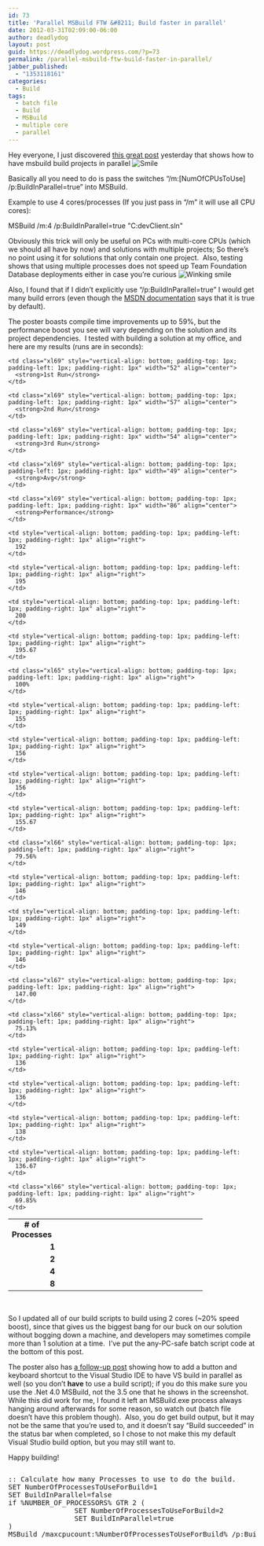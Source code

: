 ```yaml
---
id: 73
title: 'Parallel MSBuild FTW &#8211; Build faster in parallel'
date: 2012-03-31T02:09:00-06:00
author: deadlydog
layout: post
guid: https://deadlydog.wordpress.com/?p=73
permalink: /parallel-msbuild-ftw-build-faster-in-parallel/
jabber_published:
  - "1353118161"
categories:
  - Build
tags:
  - batch file
  - Build
  - MSBuild
  - multiple core
  - parallel
---
```

Hey everyone, I just discovered [this great post](http://www.hanselman.com/blog/FasterBuildsWithMSBuildUsingParallelBuildsAndMulticoreCPUs.aspx) yesterday that shows how to have msbuild build projects in parallel <img class="wlEmoticon wlEmoticon-smile" style="border-top-style: none; border-left-style: none; border-bottom-style: none; border-right-style: none" alt="Smile" src="http://geekswithblogs.net/images/geekswithblogs_net/deadlydog/Windows-Live-Writer/a6e410381ef2_A142/wlEmoticon-smile_2.png" />

Basically all you need to do is pass the switches “/m:[NumOfCPUsToUse] /p:BuildInParallel=true” into MSBuild.

Example to use 4 cores/processes (If you just pass in “/m” it will use all CPU cores):

MSBuild /m:4 /p:BuildInParallel=true "C:devClient.sln"

Obviously this trick will only be useful on PCs with multi-core CPUs (which we should all have by now) and solutions with multiple projects; So there’s no point using it for solutions that only contain one project.&#160; Also, testing shows that using multiple processes does not speed up Team Foundation Database deployments either in case you’re curious <img class="wlEmoticon wlEmoticon-winkingsmile" style="border-top-style: none; border-left-style: none; border-bottom-style: none; border-right-style: none" alt="Winking smile" src="http://geekswithblogs.net/images/geekswithblogs_net/deadlydog/Windows-Live-Writer/a6e410381ef2_A142/wlEmoticon-winkingsmile_2.png" />

Also, I found that if I didn’t explicitly use “/p:BuildInParallel=true” I would get many build errors (even though the [MSDN documentation](http://msdn.microsoft.com/en-us/library/bb651793.aspx) says that it is true by default).

The poster boasts compile time improvements up to 59%, but the performance boost you see will vary depending on the solution and its project dependencies.&#160; I tested with building a solution at my office, and here are my results (runs are in seconds):

<table style="border-collapse: collapse" cellspacing="0" cellpadding="0" width="394" border="0">
  <colgroup> <col style="width: 71pt" width="95" /> <col style="width: 39pt" width="52" /> <col style="width: 43pt" width="57" /> <col style="width: 41pt" width="54" /> <col style="width: 37pt" width="49" /> <col style="width: 65pt" width="87" /></colgroup> <tr style="height: 15pt">
    <td class="xl69" style="vertical-align: bottom; padding-top: 1px; padding-left: 1px; padding-right: 1px" height="20" width="94" align="center">
      <strong># of Processes</strong>
    </td>
    
    <td class="xl69" style="vertical-align: bottom; padding-top: 1px; padding-left: 1px; padding-right: 1px" width="52" align="center">
      <strong>1st Run</strong>
    </td>
    
    <td class="xl69" style="vertical-align: bottom; padding-top: 1px; padding-left: 1px; padding-right: 1px" width="57" align="center">
      <strong>2nd Run</strong>
    </td>
    
    <td class="xl69" style="vertical-align: bottom; padding-top: 1px; padding-left: 1px; padding-right: 1px" width="54" align="center">
      <strong>3rd Run</strong>
    </td>
    
    <td class="xl69" style="vertical-align: bottom; padding-top: 1px; padding-left: 1px; padding-right: 1px" width="49" align="center">
      <strong>Avg</strong>
    </td>
    
    <td class="xl69" style="vertical-align: bottom; padding-top: 1px; padding-left: 1px; padding-right: 1px" width="86" align="center">
      <strong>Performance</strong>
    </td>
  </tr>
  
  <tr style="height: 15pt">
    <td class="xl68" style="vertical-align: bottom; padding-top: 1px; padding-left: 1px; padding-right: 1px" height="20" align="right">
      <strong>1</strong>
    </td>
    
    <td style="vertical-align: bottom; padding-top: 1px; padding-left: 1px; padding-right: 1px" align="right">
      192
    </td>
    
    <td style="vertical-align: bottom; padding-top: 1px; padding-left: 1px; padding-right: 1px" align="right">
      195
    </td>
    
    <td style="vertical-align: bottom; padding-top: 1px; padding-left: 1px; padding-right: 1px" align="right">
      200
    </td>
    
    <td style="vertical-align: bottom; padding-top: 1px; padding-left: 1px; padding-right: 1px" align="right">
      195.67
    </td>
    
    <td class="xl65" style="vertical-align: bottom; padding-top: 1px; padding-left: 1px; padding-right: 1px" align="right">
      100%
    </td>
  </tr>
  
  <tr style="height: 15pt">
    <td class="xl68" style="vertical-align: bottom; padding-top: 1px; padding-left: 1px; padding-right: 1px" height="20" align="right">
      <strong>2</strong>
    </td>
    
    <td style="vertical-align: bottom; padding-top: 1px; padding-left: 1px; padding-right: 1px" align="right">
      155
    </td>
    
    <td style="vertical-align: bottom; padding-top: 1px; padding-left: 1px; padding-right: 1px" align="right">
      156
    </td>
    
    <td style="vertical-align: bottom; padding-top: 1px; padding-left: 1px; padding-right: 1px" align="right">
      156
    </td>
    
    <td style="vertical-align: bottom; padding-top: 1px; padding-left: 1px; padding-right: 1px" align="right">
      155.67
    </td>
    
    <td class="xl66" style="vertical-align: bottom; padding-top: 1px; padding-left: 1px; padding-right: 1px" align="right">
      79.56%
    </td>
  </tr>
  
  <tr style="height: 15pt">
    <td class="xl68" style="vertical-align: bottom; padding-top: 1px; padding-left: 1px; padding-right: 1px" height="20" align="right">
      <strong>4</strong>
    </td>
    
    <td style="vertical-align: bottom; padding-top: 1px; padding-left: 1px; padding-right: 1px" align="right">
      146
    </td>
    
    <td style="vertical-align: bottom; padding-top: 1px; padding-left: 1px; padding-right: 1px" align="right">
      149
    </td>
    
    <td style="vertical-align: bottom; padding-top: 1px; padding-left: 1px; padding-right: 1px" align="right">
      146
    </td>
    
    <td class="xl67" style="vertical-align: bottom; padding-top: 1px; padding-left: 1px; padding-right: 1px" align="right">
      147.00
    </td>
    
    <td class="xl66" style="vertical-align: bottom; padding-top: 1px; padding-left: 1px; padding-right: 1px" align="right">
      75.13%
    </td>
  </tr>
  
  <tr style="height: 15pt">
    <td class="xl68" style="vertical-align: bottom; padding-top: 1px; padding-left: 1px; padding-right: 1px" height="20" align="right">
      <strong>8</strong>
    </td>
    
    <td style="vertical-align: bottom; padding-top: 1px; padding-left: 1px; padding-right: 1px" align="right">
      136
    </td>
    
    <td style="vertical-align: bottom; padding-top: 1px; padding-left: 1px; padding-right: 1px" align="right">
      136
    </td>
    
    <td style="vertical-align: bottom; padding-top: 1px; padding-left: 1px; padding-right: 1px" align="right">
      138
    </td>
    
    <td style="vertical-align: bottom; padding-top: 1px; padding-left: 1px; padding-right: 1px" align="right">
      136.67
    </td>
    
    <td class="xl66" style="vertical-align: bottom; padding-top: 1px; padding-left: 1px; padding-right: 1px" align="right">
      69.85%
    </td>
  </tr>
</table>

&#160;

So I updated all of our build scripts to build using 2 cores (~20% speed boost), since that gives us the biggest bang for our buck on our solution without bogging down a machine, and developers may sometimes compile more than 1 solution at a time.&#160; I’ve put the any-PC-safe batch script code at the bottom of this post.

The poster also has [a follow-up post](http://www.hanselman.com/blog/HackParallelMSBuildsFromWithinTheVisualStudioIDE.aspx) showing how to add a button and keyboard shortcut to the Visual Studio IDE to have VS build in parallel as well (so you don’t **have** to use a build script); if you do this make sure you use the .Net 4.0 MSBuild, not the 3.5 one that he shows in the screenshot.&#160; While this did work for me, I found it left an MSBuild.exe process always hanging around afterwards for some reason, so watch out (batch file doesn’t have this problem though).&#160; Also, you do get build output, but it may not be the same that you’re used to, and it doesn’t say “Build succeeded” in the status bar when completed, so I chose to not make this my default Visual Studio build option, but you may still want to.

Happy building!

<div id="scid:C89E2BDB-ADD3-4f7a-9810-1B7EACF446C1:704233d6-752d-4986-a88f-b810d349e9c4" class="wlWriterEditableSmartContent" style="float: none; padding-bottom: 0px; padding-top: 0px; padding-left: 0px; margin: 0px; display: inline; padding-right: 0px">
  <pre style=white-space:normal> 
  
  <pre class="brush: bash; gutter: false; title: ; notranslate" title="">
:: Calculate how many Processes to use to do the build.
SET NumberOfProcessesToUseForBuild=1 
SET BuildInParallel=false
if %NUMBER_OF_PROCESSORS% GTR 2 (
                SET NumberOfProcessesToUseForBuild=2
                SET BuildInParallel=true
)
MSBuild /maxcpucount:%NumberOfProcessesToUseForBuild% /p:BuildInParallel=%BuildInParallel% "C:\dev\Client.sln"
</pre>
</div>